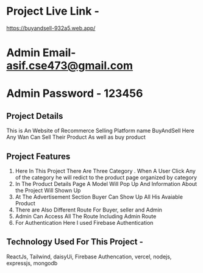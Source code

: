 # Project Live Link - 
https://buyandsell-932a5.web.app/

# Admin Email- asif.cse473@gmail.com
# Admin Password - 123456 


## Project Details
This is An Website of Recommerce Selling Platform name BuyAndSell Here Any Wan Can Sell Their Product As well as buy product

## Project Features
1. Here In This Project There Are Three Category . When A User Click Any of the category he will redict to the product page organized by category
2. In The Product Details Page A Model Will Pop Up And Information About the Project Will Shown Up
3. At The Advertisement Section Buyer Can Show Up All His Avaiable Product
4. There are Also Different Route For Buyer, seller and Admin
5. Admin Can Access All The Route Including Admin Route
6. For Authentication Here I used Firebase Authentication


## Technology Used For This Project - 
ReactJs, Tailwind, daisyUi, Firebase Authencation, vercel, nodejs, expressjs, mongodb